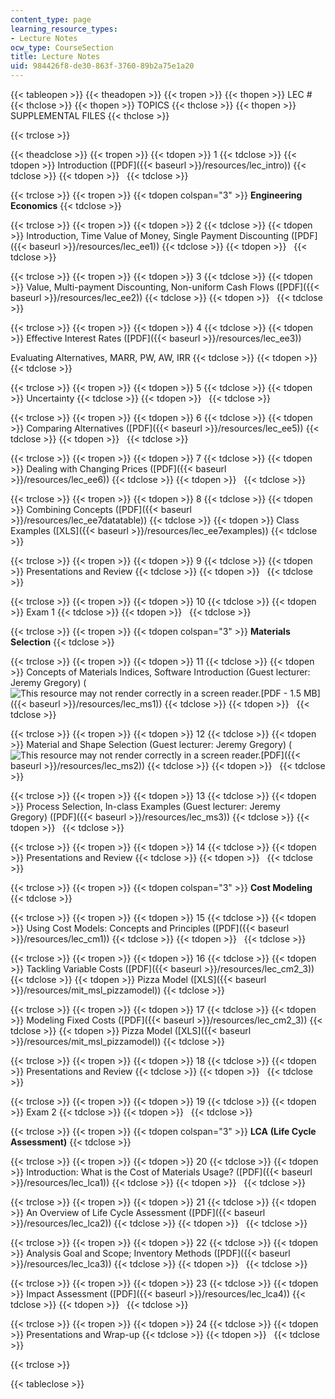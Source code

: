```yaml
---
content_type: page
learning_resource_types:
- Lecture Notes
ocw_type: CourseSection
title: Lecture Notes
uid: 984426f8-de30-863f-3760-89b2a75e1a20
---
```


{{< tableopen >}}
{{< theadopen >}}
{{< tropen >}}
{{< thopen >}}
LEC #
{{< thclose >}}
{{< thopen >}}
TOPICS
{{< thclose >}}
{{< thopen >}}
SUPPLEMENTAL FILES
{{< thclose >}}

{{< trclose >}}

{{< theadclose >}}
{{< tropen >}}
{{< tdopen >}}
1
{{< tdclose >}}
{{< tdopen >}}
Introduction ([PDF]({{< baseurl >}}/resources/lec_intro))
{{< tdclose >}}
{{< tdopen >}}
 
{{< tdclose >}}

{{< trclose >}}
{{< tropen >}}
{{< tdopen colspan="3" >}}
**Engineering Economics**
{{< tdclose >}}

{{< trclose >}}
{{< tropen >}}
{{< tdopen >}}
2
{{< tdclose >}}
{{< tdopen >}}
Introduction, Time Value of Money, Single Payment Discounting ([PDF]({{< baseurl >}}/resources/lec_ee1))
{{< tdclose >}}
{{< tdopen >}}
 
{{< tdclose >}}

{{< trclose >}}
{{< tropen >}}
{{< tdopen >}}
3
{{< tdclose >}}
{{< tdopen >}}
Value, Multi-payment Discounting, Non-uniform Cash Flows ([PDF]({{< baseurl >}}/resources/lec_ee2))
{{< tdclose >}}
{{< tdopen >}}
 
{{< tdclose >}}

{{< trclose >}}
{{< tropen >}}
{{< tdopen >}}
4
{{< tdclose >}}
{{< tdopen >}}
Effective Interest Rates ([PDF]({{< baseurl >}}/resources/lec_ee3))  
  
Evaluating Alternatives, MARR, PW, AW, IRR
{{< tdclose >}}
{{< tdopen >}}
 
{{< tdclose >}}

{{< trclose >}}
{{< tropen >}}
{{< tdopen >}}
5
{{< tdclose >}}
{{< tdopen >}}
Uncertainty
{{< tdclose >}}
{{< tdopen >}}
 
{{< tdclose >}}

{{< trclose >}}
{{< tropen >}}
{{< tdopen >}}
6
{{< tdclose >}}
{{< tdopen >}}
Comparing Alternatives ([PDF]({{< baseurl >}}/resources/lec_ee5))
{{< tdclose >}}
{{< tdopen >}}
 
{{< tdclose >}}

{{< trclose >}}
{{< tropen >}}
{{< tdopen >}}
7
{{< tdclose >}}
{{< tdopen >}}
Dealing with Changing Prices ([PDF]({{< baseurl >}}/resources/lec_ee6))
{{< tdclose >}}
{{< tdopen >}}
 
{{< tdclose >}}

{{< trclose >}}
{{< tropen >}}
{{< tdopen >}}
8
{{< tdclose >}}
{{< tdopen >}}
Combining Concepts ([PDF]({{< baseurl >}}/resources/lec_ee7datatable))
{{< tdclose >}}
{{< tdopen >}}
Class Examples ([XLS]({{< baseurl >}}/resources/lec_ee7examples))
{{< tdclose >}}

{{< trclose >}}
{{< tropen >}}
{{< tdopen >}}
9
{{< tdclose >}}
{{< tdopen >}}
Presentations and Review
{{< tdclose >}}
{{< tdopen >}}
 
{{< tdclose >}}

{{< trclose >}}
{{< tropen >}}
{{< tdopen >}}
10
{{< tdclose >}}
{{< tdopen >}}
Exam 1
{{< tdclose >}}
{{< tdopen >}}
 
{{< tdclose >}}

{{< trclose >}}
{{< tropen >}}
{{< tdopen colspan="3" >}}
**Materials Selection**
{{< tdclose >}}

{{< trclose >}}
{{< tropen >}}
{{< tdopen >}}
11
{{< tdclose >}}
{{< tdopen >}}
Concepts of Materials Indices, Software Introduction (Guest lecturer: Jeremy Gregory) (![This resource may not render correctly in a screen reader.](/images/inacessible.gif)[PDF - 1.5 MB]({{< baseurl >}}/resources/lec_ms1))
{{< tdclose >}}
{{< tdopen >}}
 
{{< tdclose >}}

{{< trclose >}}
{{< tropen >}}
{{< tdopen >}}
12
{{< tdclose >}}
{{< tdopen >}}
Material and Shape Selection (Guest lecturer: Jeremy Gregory) (![This resource may not render correctly in a screen reader.](/images/inacessible.gif)[PDF]({{< baseurl >}}/resources/lec_ms2))
{{< tdclose >}}
{{< tdopen >}}
 
{{< tdclose >}}

{{< trclose >}}
{{< tropen >}}
{{< tdopen >}}
13
{{< tdclose >}}
{{< tdopen >}}
Process Selection, In-class Examples (Guest lecturer: Jeremy Gregory) ([PDF]({{< baseurl >}}/resources/lec_ms3))
{{< tdclose >}}
{{< tdopen >}}
 
{{< tdclose >}}

{{< trclose >}}
{{< tropen >}}
{{< tdopen >}}
14
{{< tdclose >}}
{{< tdopen >}}
Presentations and Review
{{< tdclose >}}
{{< tdopen >}}
 
{{< tdclose >}}

{{< trclose >}}
{{< tropen >}}
{{< tdopen colspan="3" >}}
**Cost Modeling**
{{< tdclose >}}

{{< trclose >}}
{{< tropen >}}
{{< tdopen >}}
15
{{< tdclose >}}
{{< tdopen >}}
Using Cost Models: Concepts and Principles ([PDF]({{< baseurl >}}/resources/lec_cm1))
{{< tdclose >}}
{{< tdopen >}}
 
{{< tdclose >}}

{{< trclose >}}
{{< tropen >}}
{{< tdopen >}}
16
{{< tdclose >}}
{{< tdopen >}}
Tackling Variable Costs ([PDF]({{< baseurl >}}/resources/lec_cm2_3))
{{< tdclose >}}
{{< tdopen >}}
Pizza Model ([XLS]({{< baseurl >}}/resources/mit_msl_pizzamodel))
{{< tdclose >}}

{{< trclose >}}
{{< tropen >}}
{{< tdopen >}}
17
{{< tdclose >}}
{{< tdopen >}}
Modeling Fixed Costs ([PDF]({{< baseurl >}}/resources/lec_cm2_3))
{{< tdclose >}}
{{< tdopen >}}
Pizza Model ([XLS]({{< baseurl >}}/resources/mit_msl_pizzamodel))
{{< tdclose >}}

{{< trclose >}}
{{< tropen >}}
{{< tdopen >}}
18
{{< tdclose >}}
{{< tdopen >}}
Presentations and Review
{{< tdclose >}}
{{< tdopen >}}
 
{{< tdclose >}}

{{< trclose >}}
{{< tropen >}}
{{< tdopen >}}
19
{{< tdclose >}}
{{< tdopen >}}
Exam 2
{{< tdclose >}}
{{< tdopen >}}
 
{{< tdclose >}}

{{< trclose >}}
{{< tropen >}}
{{< tdopen colspan="3" >}}
**LCA** **(Life Cycle Assessment)**
{{< tdclose >}}

{{< trclose >}}
{{< tropen >}}
{{< tdopen >}}
20
{{< tdclose >}}
{{< tdopen >}}
Introduction: What is the Cost of Materials Usage? ([PDF]({{< baseurl >}}/resources/lec_lca1))
{{< tdclose >}}
{{< tdopen >}}
 
{{< tdclose >}}

{{< trclose >}}
{{< tropen >}}
{{< tdopen >}}
21
{{< tdclose >}}
{{< tdopen >}}
An Overview of Life Cycle Assessment ([PDF]({{< baseurl >}}/resources/lec_lca2))
{{< tdclose >}}
{{< tdopen >}}
 
{{< tdclose >}}

{{< trclose >}}
{{< tropen >}}
{{< tdopen >}}
22
{{< tdclose >}}
{{< tdopen >}}
Analysis Goal and Scope; Inventory Methods ([PDF]({{< baseurl >}}/resources/lec_lca3))
{{< tdclose >}}
{{< tdopen >}}
 
{{< tdclose >}}

{{< trclose >}}
{{< tropen >}}
{{< tdopen >}}
23
{{< tdclose >}}
{{< tdopen >}}
Impact Assessment ([PDF]({{< baseurl >}}/resources/lec_lca4))
{{< tdclose >}}
{{< tdopen >}}
 
{{< tdclose >}}

{{< trclose >}}
{{< tropen >}}
{{< tdopen >}}
24
{{< tdclose >}}
{{< tdopen >}}
Presentations and Wrap-up
{{< tdclose >}}
{{< tdopen >}}
 
{{< tdclose >}}

{{< trclose >}}

{{< tableclose >}}